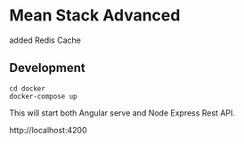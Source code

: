# Mean Stack Advanced

added Redis Cache

## Development
```
cd docker
docker-compose up
```

This will start both Angular serve and Node Express Rest API.

http://localhost:4200